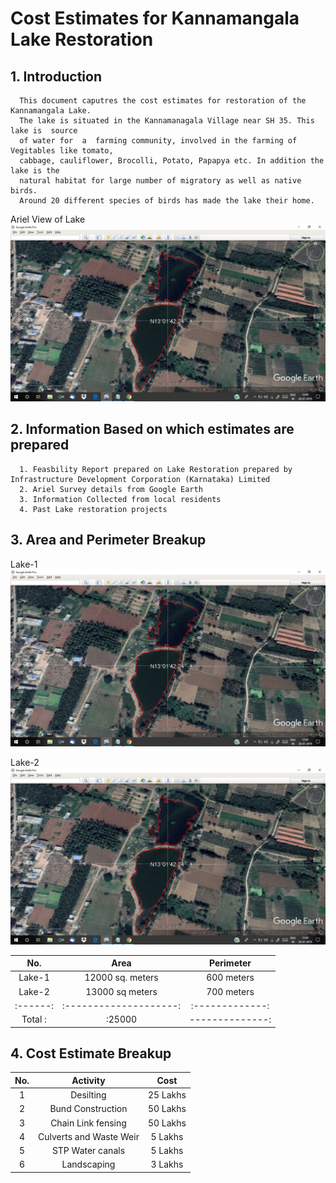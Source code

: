 # Cost Estimates  for  Kannamangala Lake Restoration 

## 1. Introduction
      This document caputres the cost estimates for restoration of the Kannamangala Lake. 
      The lake is situated in the Kannamanagala Village near SH 35. This lake is  source 
      of water for  a  farming community, involved in the farming of Vegitables like tomato, 
      cabbage, cauliflower, Brocolli, Potato, Papapya etc. In addition the lake is the 
      natural habitat for large number of migratory as well as native birds. 
      Around 20 different species of birds has made the lake their home.
Ariel View of Lake
![alt text][logo]

[logo]: https://github.com/girishsukukumar/kannamangala/blob/master/lake1.jpeg "Logo Title Text 2"
      
## 2. Information Based on which estimates are prepared
      1. Feasbility Report prepared on Lake Restoration prepared by Infrastructure Development Corporation (Karnataka) Limited 
      2. Ariel Survey details from Google Earth
      3. Information Collected from local residents
      4. Past Lake restoration projects
      
## 3. Area and Perimeter Breakup

Lake-1
![alt text][logo]

[logo]: https://github.com/girishsukukumar/kannamangala/blob/master/view-1.jpeg "Logo Title Text 2"
      
Lake-2
![alt text][logo]

[logo]: https://github.com/girishsukukumar/kannamangala/blob/master/view-2.jpeg "Logo Title Text 2"
      
| No.    | Area                 | Perimeter     |
|:------:|:--------------------:|:-------------:|
| Lake-1 | 12000     sq. meters | 600 meters    |
| Lake-2 | 13000     sq meters  | 700 meters    |
|:------:|:--------------------:|:-------------:|
|Total  :|:25000|--------------:|:1300 meters--:|


## 4. Cost Estimate Breakup
| No. | Activity                 | Cost     |
|:---:|:------------------:      |:--------:|
| 1   | Desilting                | 25 Lakhs |
| 2   | Bund Construction        | 50 Lakhs |
| 3   | Chain Link fensing       | 50 Lakhs |
| 4   | Culverts and Waste Weir  | 5 Lakhs  |
| 5   | STP Water canals         | 5 Lakhs  |
| 6   | Landscaping              | 3 Lakhs  |
